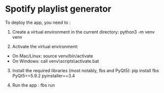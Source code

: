 # Spotify playlist generator

To deploy the app, you need to :

1) Create a virtual environment in the current directory:
    python3 -m venv venv

2) Activate the virtual environment:
- On Mac/Linux:
    source venv/bin/activate
- On Windows:
    call venv\scripts\activate.bat

3) Install the required libraries (most notably, fbs and PyQt5):
    pip install fbs PyQt5==5.9.2 pyinstaller==3.4

4) Run the app :
    fbs run
